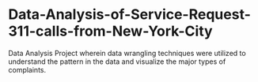 # Data-Analysis-of-Service-Request-311-calls-from-New-York-City
Data Analysis Project wherein data wrangling techniques were utilized to understand the pattern in the data and visualize the major types of complaints.
